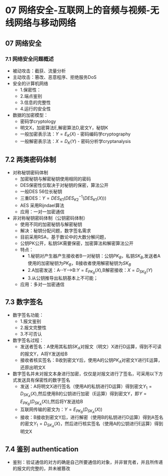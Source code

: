 # 07 网络安全-互联网上的音频与视频-无线网络与移动网络

## 07 网络安全

### 7.1 网络安全问题概述

- 被动攻击：截获、流量分析
- 主动攻击：篡改、恶意程序、拒绝服务DoS
- 安全的计算机网络
  - 1.保密性：
  - 2.端点鉴别
  - 3.信息的完整性
  - 4.运行的安全性
- 数据的加密模型：
  - 密码学cryptology
  - 明文X，加密算法E,解密算法D,密文Y，秘钥K
  - 一般加密表示法：$Y = E_K(X)$ - 密码编码学cryptography
  - 一般解密表示法：$X = D_K(Y)$ - 密码分析学cryptanalysis

## 7.2 两类密码体制

- 对称秘钥密码体制
  - 加密秘钥与解密秘钥使用相同的密码
  - DES保密性仅取决于对秘钥的保密，算法公开
  - 一般DES 56位长秘钥
  - 三重DES：$Y = DES_{K1}(DES^{-1}_{K2}(DES_{K1}(X)))$
  - AES 采用Rijndael算法
  - 应用：一对一加密通信
- 非对称秘钥密码体制（公钥密码体制）
  - 使用不同的加密秘钥与解密秘钥
  - 解决：秘钥分配问题，数字签名需求
  - 目前采用RSA，基于数论中的大数分解问题，
  - 公钥PK公开，私钥SK需要保密，加密算法和解密算法公开
  - 特点：
    - 1.秘钥对产生器产生接收者B一对秘钥：公钥$PK_B$，私钥$SK_B$,发送者A使用的加密秘钥为$PK_B$，B接收者使用解密秘钥为$SK_B$
    - 2.A加密发送：A--Y-->B:$Y = E_{PK_B}(X)$,B解密接收：$X = D_{SK_B}(Y)$
    - 3.从公钥推导出私钥基本上不可能；
  - 应用：多对一加密通信

## 7.3 数字签名

- 数字签名功能：
  - 1.报文鉴别
  - 2.报文完整性
  - 3.不可否认
- 数字签名过程：
  - 发送者签名：A使用其私钥$SK_A$对报文（明文）X进行D运算，得到不可读的报文Y，A将Y发送给B
  - 接收者核实签名：B收到密文Y后，使用A的公钥$PK_A$对密文Y进行E运算，还原出明文X
- 数字签名并未对报文本身进行加密，仅仅是对报文进行了签名，可采用以下方式发送具有保密性的数字签名
  - 发送：A将明文X进行签名（使用A的私钥进行D运算）得到密文$Y_1 = D_{SK_A}(X)$,然后使用B的公钥进行加密（E运算）得到密文Y，即$Y=E_{PK_B}(D_{SK_A}(X))$,然后将Y发送给B
  - 互联网传输的密文为：$Y=E_{PK_B}(D_{SK_A}(X))$
  - 接收：B接收到密文Y后，进行解密（使用B的私钥进行D运算）得到A签名的密文$Y_1=D_{SK_A}(X)$，然后进行核实签名（使用A的公钥进行E运算）得到明文X

## 7.4 鉴别 authentication

- 鉴别：验证通信的对方的确是自己所要通信的对象，并非冒充者，并且所传递的报文的完整的，并未被篡改